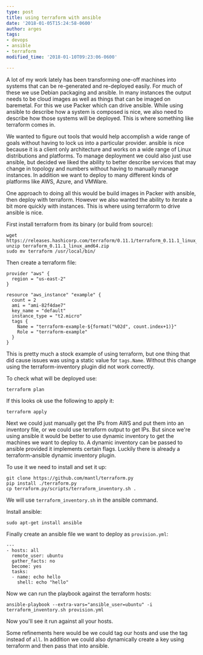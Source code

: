 ```yaml
---
type: post
title: using terraform with ansible
date: '2018-01-05T15:24:58-0600'
author: arges
tags:
- devops
- ansible
- terraform
modified_time: '2018-01-10T09:23:06-0600'

---
```


A lot of my work lately has been transforming one-off machines into systems
that can be re-generated and re-deployed easily. For much of these we use
Debian packaging and ansible. In many instances the output needs to be cloud
images as well as things that can be imaged on baremetal. For this we use
Packer which can drive ansible. While using ansible to describe how a system is
composed is nice, we also need to describe how those systems will be deployed.
This is where something like terraform comes in.

We wanted to figure out tools that would help accomplish a wide range of goals
without having to lock us into a particular provider. ansible is nice because it
is a client only architecture and works on a wide range of Linux distributions
and platforms. To manage deployment we could also just use ansible, but decided
we liked the ability to better describe services that may change in topology
and numbers without having to manually manage instances. In addition we want to
deploy to many different kinds of platforms like AWS, Azure, and VMWare.

One approach to doing all this would be build images in Packer with ansible,
then deploy with terraform. However we also wanted the ability to iterate a bit
more quickly with instances. This is where using terraform to drive ansible is
nice.

First install terraform from its binary (or build from source):
```
wget https://releases.hashicorp.com/terraform/0.11.1/terraform_0.11.1_linux_amd64.zip
unzip terraform_0.11.1_linux_amd64.zip
sudo mv terraform /usr/local/bin/
```

Then create a terraform file:
```
provider "aws" {
  region = "us-east-2"
}

resource "aws_instance" "example" {
  count = 2
  ami = "ami-82f4dae7"
  key_name = "default"
  instance_type = "t2.micro"
  tags {
    Name = "terraform-example-${format("%02d", count.index+1)}"
    Role = "terraform-example"
  }
}

```

This is pretty much a stock example of using terraform, but one thing that did
cause issues was using a static value for `tags.Name`. Without this change
using the terraform-inventory plugin did not work correctly.

To check what will be deployed use:
```
terraform plan
```

If this looks ok use the following to apply it:
```
terraform apply
```

Next we could just manually get the IPs from AWS and put them into an inventory
file, or we could use terraform output to get IPs. But since we're using
ansible it would be better to use dynamic inventory to get the machines we want
to deploy to. A dynamic inventory can be passed to ansible provided it
implements certain flags. Luckily there is already a terraform-ansible dynamic
inventory plugin.

To use it we need to install and set it up:
```
git clone https://github.com/mantl/terraform.py
pip install ./terraform.py
cp terraform.py/scripts/terraform_inventory.sh .
```

We will use `terraform_inventory.sh` in the ansible command.

Install ansible:
```
sudo apt-get install ansible

```

Finally create an ansible file we want to deploy as `provision.yml`:
```
---
- hosts: all
  remote_user: ubuntu
  gather_facts: no
  become: yes
  tasks:
  - name: echo hello
    shell: echo "hello"

```

Now we can run the playbook against the terraform hosts:
```
ansible-playbook --extra-vars="ansible_user=ubuntu" -i terraform_inventory.sh provision.yml
```

Now you'll see it run against all your hosts.

Some refinements here would be we could tag our hosts and use the tag instead
of `all`. In addition we could also dynamically create a key using terraform
and then pass that into ansible.
